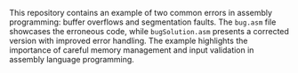 This repository contains an example of two common errors in assembly programming: buffer overflows and segmentation faults.  The `bug.asm` file showcases the erroneous code, while `bugSolution.asm` presents a corrected version with improved error handling. The example highlights the importance of careful memory management and input validation in assembly language programming.